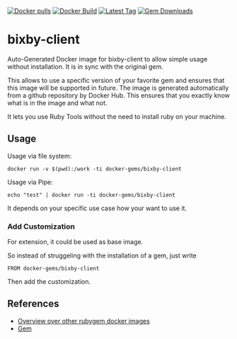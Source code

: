 [![Docker pulls](https://img.shields.io/docker/pulls/rubygem/bixby-client.svg)](https://hub.docker.com/r/rubygem/bixby-client/)
[![Docker Build](https://img.shields.io/docker/automated/rubygem/bixby-client.svg)](https://hub.docker.com/r/rubygem/bixby-client/)
[![Latest Tag](https://img.shields.io/github/tag/docker-rubygem/bixby-client.svg)](https://hub.docker.com/r/rubygem/bixby-client/)
[![Gem Downloads](https://img.shields.io/gem/dt/bixby-client.svg)](https://rubygems.org/gems/bixby-client/)
# bixby-client

Auto-Generated Docker image for bixby-client to allow simple usage without installation.
It is in sync with the original gem.

This allows to use a specific version of your favorite gem and ensures that this image will be supported in future.
The image is generated automatically from a github repository by Docker Hub.
This ensures that you exactly know what is in the image and what not.

It lets you use Ruby Tools without the need to install ruby on your machine.

## Usage

Usage via file system:

`docker run -v $(pwd):/work -ti docker-gems/bixby-client`

Usage via Pipe:

`echo "test" | docker run -ti docker-gems/bixby-client`

It depends on your specific use case how your want to use it.

### Add Customization

For extension, it could be used as base image.

So instead of struggeling with the installation of a gem, just write

`FROM docker-gems/bixby-client`

Then add the customization.

## References

 - [Overview over other rubygem docker images](https://github.com/thinkbot/docker-rubygem)
 - [Gem](https://rubygems.org/gems/bixby-client/)
